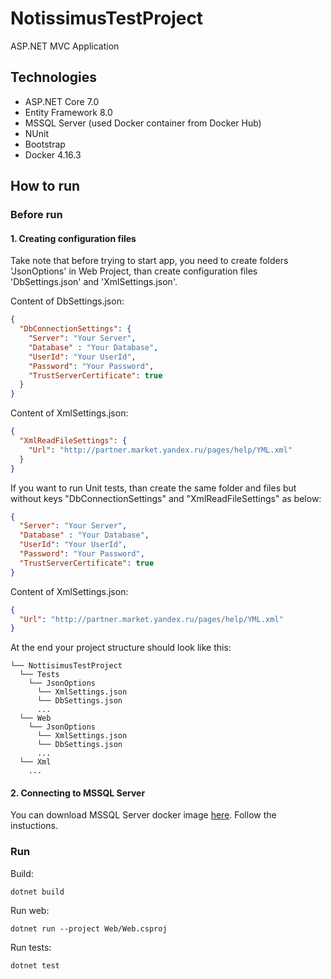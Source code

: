 # NotissimusTestProject
ASP.NET MVC Application

## Technologies
- ASP.NET Core 7.0
- Entity Framework 8.0
- MSSQL Server (used Docker container from Docker Hub)
- NUnit
- Bootstrap
- Docker 4.16.3

## How to run
### Before run
#### 1. Creating configuration files
Take note that before trying to start app, you need to create folders 'JsonOptions' in Web Project, than
create configuration files 'DbSettings.json' and 'XmlSettings.json'. 

Content of DbSettings.json:
```json
{
  "DbConnectionSettings": {
    "Server": "Your Server",
    "Database" : "Your Database",
    "UserId": "Your UserId",
    "Password": "Your Password",
    "TrustServerCertificate": true
  }
}
```

Content of XmlSettings.json:
```json
{
  "XmlReadFileSettings": {
    "Url": "http://partner.market.yandex.ru/pages/help/YML.xml"
  }
}
```

If you want to run Unit tests, than create the same folder and files but without keys "DbConnectionSettings" and "XmlReadFileSettings" as below:
```json
{
  "Server": "Your Server",
  "Database" : "Your Database",
  "UserId": "Your UserId",
  "Password": "Your Password",
  "TrustServerCertificate": true
}
```

Content of XmlSettings.json:
```json
{
  "Url": "http://partner.market.yandex.ru/pages/help/YML.xml"
}
```

At the end your project structure should look like this:
```
└── NottisimusTestProject
  └── Tests
    └── JsonOptions  
      └── XmlSettings.json  
      └── DbSettings.json  
      ...  
  └── Web  
    └── JsonOptions  
      └── XmlSettings.json  
      └── DbSettings.json  
      ...  
  └── Xml
    ...
  ```

#### 2. Connecting to MSSQL Server
You can download MSSQL Server docker image [here](https://hub.docker.com/_/microsoft-mssql-server). Follow the instuctions.


### Run
Build:

```
dotnet build
```

Run web:
```
dotnet run --project Web/Web.csproj
```

Run tests:
```
dotnet test
```

